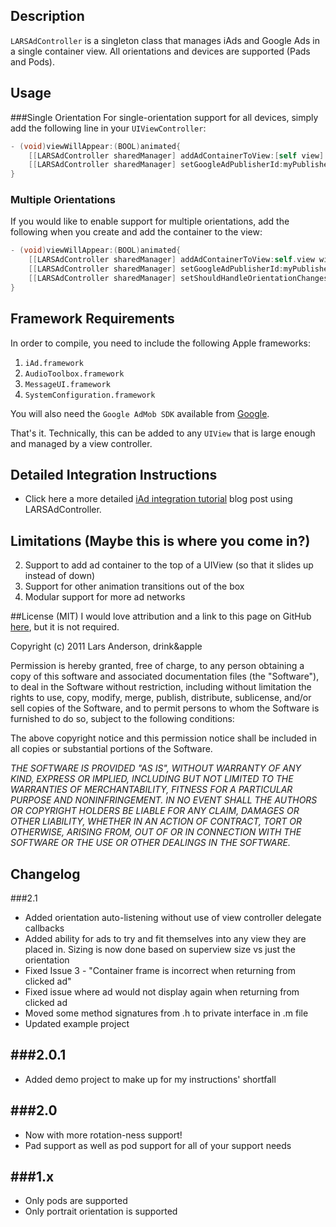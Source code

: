 ## Description
`LARSAdController` is a singleton class that manages iAds and Google Ads in a single container view.  All orientations and devices are supported (Pads and Pods).

## Usage
###Single Orientation
For single-orientation support for all devices, simply add the following line in your `UIViewController`:

``` objective-c
- (void)viewWillAppear:(BOOL)animated{
    [[LARSAdController sharedManager] addAdContainerToView:[self view] withViewController:self];
    [[LARSAdController sharedManager] setGoogleAdPublisherId:myPublisherId]; //change publisher id unless you want me to have your monies (only once per singleton, though)
}
```

### Multiple Orientations
If you would like to enable support for multiple orientations, add the following when you create and add the container to the view:

``` objective-c
- (void)viewWillAppear:(BOOL)animated{
    [[LARSAdController sharedManager] addAdContainerToView:self.view withParentViewController:self];
    [[LARSAdController sharedManager] setGoogleAdPublisherId:myPublisherId]; //this only needs to be called the first time LARSAdController is called
    [[LARSAdController sharedManager] setShouldHandleOrientationChanges:YES];
}
```

## Framework Requirements
In order to compile, you need to include the following Apple frameworks:

  1. `iAd.framework`
  2. `AudioToolbox.framework`
  3. `MessageUI.framework`
  4. `SystemConfiguration.framework`

You will also need the `Google AdMob SDK` available from [Google](https://developers.google.com/mobile-ads-sdk/download#downloadios).

That's it.  Technically, this can be added to any `UIView` that is large enough and managed by a view controller.

## Detailed Integration Instructions
- Click here a more detailed [iAd integration tutorial](http://theonlylars.com/blog/2012/04/27/integrating-google-ads-with-iad/) blog post using LARSAdController.

## Limitations (Maybe this is where you come in?)

  2. Support to add ad container to the top of a UIView (so that it slides up instead of down)
  3. Support for other animation transitions out of the box
  5. Modular support for more ad networks

##License (MIT)
I would love attribution and a link to this page on GitHub [here](https://github.com/larsacus/LARSAdController), but it is not required.

Copyright (c) 2011 Lars Anderson, drink&apple

Permission is hereby granted, free of charge, to any person obtaining a copy of this software and associated documentation files (the "Software"), to deal in the Software without restriction, including without limitation the rights to use, copy, modify, merge, publish, distribute, sublicense, and/or sell copies of the Software, and to permit persons to whom the Software is furnished to do so, subject to the following conditions:

The above copyright notice and this permission notice shall be included in all copies or substantial portions of the Software.

*THE SOFTWARE IS PROVIDED "AS IS", WITHOUT WARRANTY OF ANY KIND, EXPRESS OR IMPLIED, INCLUDING BUT NOT LIMITED TO THE WARRANTIES OF MERCHANTABILITY, FITNESS FOR A PARTICULAR PURPOSE AND NONINFRINGEMENT. IN NO EVENT SHALL THE AUTHORS OR COPYRIGHT HOLDERS BE LIABLE FOR ANY CLAIM, DAMAGES OR OTHER LIABILITY, WHETHER IN AN ACTION OF CONTRACT, TORT OR OTHERWISE, ARISING FROM, OUT OF OR IN CONNECTION WITH THE SOFTWARE OR THE USE OR OTHER DEALINGS IN THE SOFTWARE.*

## Changelog
###2.1
- Added orientation auto-listening without use of view controller delegate callbacks
- Added ability for ads to try and fit themselves into any view they are placed in.  Sizing is now done based on superview size vs just the orientation
- Fixed Issue 3 - "Container frame is incorrect when returning from clicked ad"
- Fixed issue where ad would not display again when returning from clicked ad
- Moved some method signatures from .h to private interface in .m file
- Updated example project

###2.0.1
-----
- Added demo project to make up for my instructions' shortfall

###2.0
-----
- Now with more rotation-ness support!
- Pad support as well as pod support for all of your support needs

###1.x
---
- Only pods are supported
- Only portrait orientation is supported